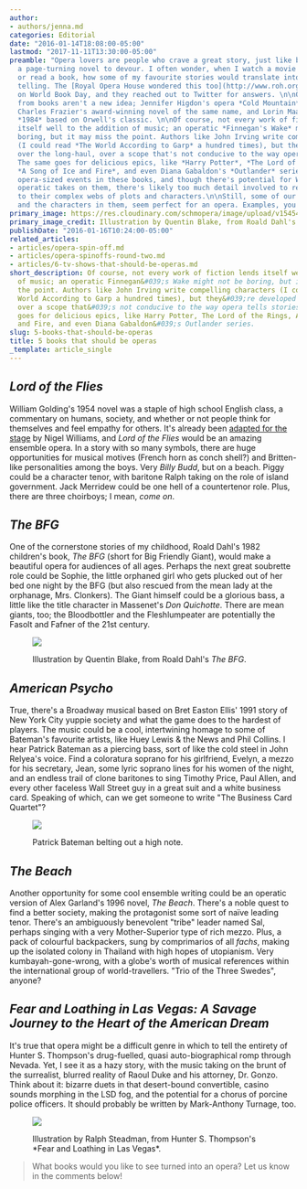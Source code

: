 ```yaml
---
author:
- authors/jenna.md
categories: Editorial
date: "2016-01-14T18:08:00-05:00"
lastmod: "2017-11-11T13:30:00-05:00"
preamble: "Opera lovers are people who crave a great story, just like bookworms crave
  a page-turning novel to devour. I often wonder, when I watch a movie or TV show
  or read a book, how some of my favourite stories would translate into an operatic
  telling. The [Royal Opera House wondered this too](http://www.roh.org.uk/news/world-book-day-which-books-would-you-love-to-turn-into-an-opera-or-ballet),
  on World Book Day, and they reached out to Twitter for answers. \n\nOperas adapted
  from books aren't a new idea; Jennifer Higdon's opera *Cold Mountain* is based on
  Charles Frazier's award-winning novel of the same name, and Lorin Maazel composed
  *1984* based on Orwell's classic. \n\nOf course, not every work of fiction lends
  itself well to the addition of music; an operatic *Finnegan's Wake* might not be
  boring, but it may miss the point. Authors like John Irving write compelling characters
  (I could read *The World According to Garp* a hundred times), but they're developed
  over the long-haul, over a scope that's not conducive to the way opera tells stories.
  The same goes for delicious epics, like *Harry Potter*, *The Lord of the Rings*,
  *A Song of Ice and Fire*, and even Diana Gabaldon's *Outlander* series; there are
  opera-sized events in these books, and though there's potential for Wagner's-*Ring*-*Cycle*-like
  operatic takes on them, there's likely too much detail involved to really do justice
  to their complex webs of plots and characters.\n\nStill, some of our favourite books,
  and the characters in them, seem perfect for an opera. Examples, you ask?"
primary_image: https://res.cloudinary.com/schmopera/image/upload/v1545409169/media/webhook-uploads/1452909607939/2016-01-16---Books.jpg.jpg
primary_image_credit: Illustration by Quentin Blake, from Roald Dahl's "The BFG*
publishDate: "2016-01-16T10:24:00-05:00"
related_articles:
- articles/opera-spin-off.md
- articles/opera-spinoffs-round-two.md
- articles/6-tv-shows-that-should-be-operas.md
short_description: Of course, not every work of fiction lends itself well to the addition
  of music; an operatic Finnegan&#039;s Wake might not be boring, but it may miss
  the point. Authors like John Irving write compelling characters (I could read The
  World According to Garp a hundred times), but they&#039;re developed over the long-haul,
  over a scope that&#039;s not conducive to the way opera tells stories. The same
  goes for delicious epics, like Harry Potter, The Lord of the Rings, A Song of Ice
  and Fire, and even Diana Gabaldon&#039;s Outlander series.
slug: 5-books-that-should-be-operas
title: 5 books that should be operas
_template: article_single
---
```


## *Lord of the Flies*

William Golding's 1954 novel was a staple of high school English class, a commentary on humans, society, and whether or not people think for themselves and feel empathy for others. It's already been [adapted for the stage](http://lordoftheflies.co.uk/) by Nigel Williams, and *Lord of the Flies* would be an amazing ensemble opera. In a story with so many symbols, there are huge opportunities for musical motives (French horn as conch shell?) and Britten-like personalities among the boys. Very *Billy Budd*, but on a beach. Piggy could be a character tenor, with baritone Ralph taking on the role of island government. Jack Merridew could be one hell of a countertenor role. Plus, there are three choirboys; I mean, *come on*.

## *The BFG*

One of the cornerstone stories of my childhood, Roald Dahl's 1982 children's book, *The BFG* (short for Big Friendly Giant), would make a beautiful opera for audiences of all ages. Perhaps the next great soubrette role could be Sophie, the little orphaned girl who gets plucked out of her bed one night by the BFG (but also rescued from the mean lady at the orphanage, Mrs. Clonkers). The Giant himself could be a glorious bass, a little like the title character in Massenet's *Don Quichotte*. There are mean giants, too; the Bloodbottler and the Fleshlumpeater are potentially the Fasolt and Fafner of the 21st century. 

<figure data-type="image">

![](https://res.cloudinary.com/schmopera/image/upload/v1545409169/media/webhook-uploads/1452909206980/2016-01-16---BFG.jpg.jpg)<figcaption>Illustration by Quentin Blake, from Roald Dahl's *The BFG*.</figcaption>
</figure>

## *American Psycho*

True, there's a Broadway musical based on Bret Easton Ellis' 1991 story of New York City yuppie society and what the game does to the hardest of players. The music could be a cool, intertwining homage to some of Bateman's favourite artists, like Huey Lewis & the News and Phil Collins. I hear Patrick Bateman as a piercing bass, sort of like the cold steel in John Relyea's voice. Find a coloratura soprano for his girlfriend, Evelyn, a mezzo for his secretary, Jean, some lyric soprano lines for his women of the night, and an endless trail of clone baritones to sing Timothy Price, Paul Allen, and every other faceless Wall Street guy in a great suit and a white business card. Speaking of which, can we get someone to write "The Business Card Quartet"?

<figure data-type="image">

![](https://res.cloudinary.com/schmopera/image/upload/v1545409169/media/webhook-uploads/1452908769044/2016-01-16---Bateman.jpg.jpg)<figcaption>Patrick Bateman belting out a high note.</figcaption>
</figure>

## *The Beach*

Another opportunity for some cool ensemble writing could be an operatic version of Alex Garland's 1996 novel, *The Beach*. There's a noble quest to find a better society, making the protagonist some sort of naïve leading tenor. There's an ambiguously benevolent "tribe" leader named Sal, perhaps singing with a very Mother-Superior type of rich mezzo. Plus, a pack of colourful backpackers, sung by comprimarios of all *fachs*, making up the isolated colony in Thailand with high hopes of utopianism. Very kumbayah-gone-wrong, with a globe's worth of musical references within the international group of world-travellers. "Trio of the Three Swedes", anyone?

## *Fear and Loathing in Las Vegas: A Savage Journey to the Heart of the American Dream*

It's true that opera might be a difficult genre in which to tell the entirety of Hunter S. Thompson's drug-fuelled, quasi auto-biographical romp through Nevada. Yet, I see it as a hazy story, with the music taking on the brunt of the surrealist, blurred reality of Raoul Duke and his attorney, Dr. Gonzo. Think about it: bizarre duets in that desert-bound convertible, casino sounds morphing in the LSD fog, and the potential for a chorus of porcine police officers. It should probably be written by Mark-Anthony Turnage, too.

<figure data-type="image">

![](https://res.cloudinary.com/schmopera/image/upload/v1545409169/media/webhook-uploads/1452908819642/2016-01-16---Fear-and-Loathing.jpg.jpg)

<figcaption>Illustration by Ralph Steadman, from Hunter S. Thompson's *Fear and Loathing in Las Vegas*.</figcaption>
</figure>

>What books would you like to see turned into an opera? Let us know in the comments below!
